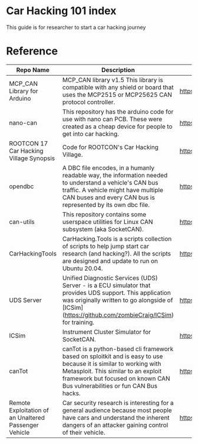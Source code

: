 # Car Hacking 101 index

This guide is for researcher to start a car hacking journey

# Reference

| Repo Name | Description | Link |
|---|---|---|
| MCP_CAN Library for Arduino | MCP_CAN library v1.5 This library is compatible with any shield or board that uses the MCP2515 or MCP25625 CAN protocol controller. | https://github.com/MiiGoto/MCP_CAN_lib |
| nano-can | This repository has the arduino code for use with nano can PCB. These were created as a cheap device for people to get into car hacking. | https://github.com/mintynet/nano-can|
| ROOTCON 17 Car Hacking Village Synopsis | Code for ROOTCON's Car Hacking Village. | https://github.com/ROOTCONLabs/carhacking |
| opendbc | A DBC file encodes, in a humanly readable way, the information needed to understand a vehicle's CAN bus traffic. A vehicle might have multiple CAN buses and every CAN bus is represented by its own dbc file. | https://github.com/commaai/opendbc |
| can-utils | This repository contains some userspace utilities for Linux CAN subsystem (aka SocketCAN). | https://github.com/linux-can/can-utils |
| CarHackingTools | CarHacking.Tools is a scripts collection of scripts to help jump start car research (and hacking?). All the scripts are designed and update to run on Ubuntu 20.04. | https://github.com/jgamblin/CarHackingTools |
| UDS Server | Unified Diagnostic Services (UDS) Server - is a ECU simulator that provides UDS support. This application was originally written to go alongside of [ICSim] (https://github.com/zombieCraig/ICSim) for training. | https://github.com/zombieCraig/uds-server |
| ICSim | Instrument Cluster Simulator for SocketCAN. | https://github.com/zombieCraig/ICSim |
| canTot | canTot is a python-based cli framework based on sploitkit and is easy to use because it is similar to working with Metasploit. This similar to an exploit framework but focused on known CAN Bus vulnerabilities or fun CAN Bus hacks. | https://github.com/shipcod3/canTot |
| Remote Exploitation of an Unaltered Passenger Vehicle | Car security research is interesting for a general audience because most people have cars and understand the inherent dangers of an attacker gaining control of their vehicle. | https://illmatics.com/Remote%20Car%20Hacking.pdf | 

